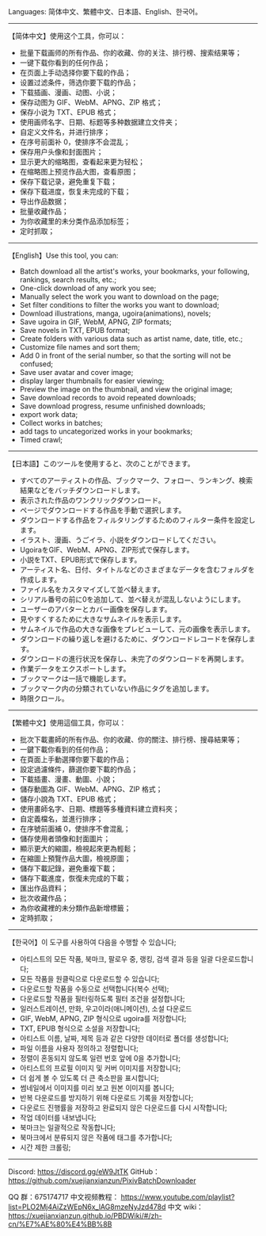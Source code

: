 Languages: 简体中文、繁體中文、日本語、English、한국어。

----------------------------

【简体中文】使用这个工具，你可以：
- 批量下载画师的所有作品、你的收藏、你的关注、排行榜、搜索结果等；
- 一键下载你看到的任何作品；
- 在页面上手动选择你要下载的作品；
- 设置过滤条件，筛选你要下载的作品；
- 下载插画、漫画、动图、小说；
- 保存动图为 GIF、WebM、APNG、ZIP 格式；
- 保存小说为 TXT、EPUB 格式；
- 使用画师名字、日期、标题等多种数据建立文件夹；
- 自定义文件名，并进行排序；
- 在序号前面补 0，使排序不会混乱；
- 保存用户头像和封面图片；
- 显示更大的缩略图，查看起来更为轻松；
- 在缩略图上预览作品大图，查看原图；
- 保存下载记录，避免重复下载；
- 保存下载进度，恢复未完成的下载；
- 导出作品数据；
- 批量收藏作品；
- 为你收藏里的未分类作品添加标签；
- 定时抓取；

----------------------------

【English】Use this tool, you can:
- Batch download all the artist's works, your bookmarks, your following, rankings, search results, etc.;
- One-click download of any work you see;
- Manually select the work you want to download on the page;
- Set filter conditions to filter the works you want to download;
- Download illustrations, manga, ugoira(animations), novels;
- Save ugoira in GIF, WebM, APNG, ZIP formats;
- Save novels in TXT, EPUB format;
- Create folders with various data such as artist name, date, title, etc.;
- Customize file names and sort them;
- Add 0 in front of the serial number, so that the sorting will not be confused;
- Save user avatar and cover image;
- display larger thumbnails for easier viewing;
- Preview the image on the thumbnail, and view the original image;
- Save download records to avoid repeated downloads;
- Save download progress, resume unfinished downloads;
- export work data;
- Collect works in batches;
- add tags to uncategorized works in your bookmarks;
- Timed crawl;

----------------------------

【日本語】このツールを使用すると、次のことができます。
- すべてのアーティストの作品、ブックマーク、フォロー、ランキング、検索結果などをバッチダウンロードします。
- 表示された作品のワンクリックダウンロード。
- ページでダウンロードする作品を手動で選択します。
- ダウンロードする作品をフィルタリングするためのフィルター条件を設定します。
- イラスト、漫画、うごイラ、小説をダウンロードしてください。
- UgoiraをGIF、WebM、APNG、ZIP形式で保存します。
- 小説をTXT、EPUB形式で保存します。
- アーティスト名、日付、タイトルなどのさまざまなデータを含むフォルダを作成します。
- ファイル名をカスタマイズして並べ替えます。
- シリアル番号の前に0を追加して、並べ替えが混乱しないようにします。
- ユーザーのアバターとカバー画像を保存します。
- 見やすくするために大きなサムネイルを表示します。
- サムネイルで作品の大きな画像をプレビューして、元の画像を表示します。
- ダウンロードの繰り返しを避けるために、ダウンロードレコードを保存します。
- ダウンロードの進行状況を保存し、未完了のダウンロードを再開します。
- 作業データをエクスポートします。
- ブックマークは一括で機能します。
- ブックマーク内の分類されていない作品にタグを追加します。
- 時限クロール。

----------------------------

【繁體中文】使用這個工具，你可以：
- 批次下載畫師的所有作品、你的收藏、你的關注、排行榜、搜尋結果等；
- 一鍵下載你看到的任何作品；
- 在頁面上手動選擇你要下載的作品；
- 設定過濾條件，篩選你要下載的作品；
- 下載插畫、漫畫、動圖、小說；
- 儲存動圖為 GIF、WebM、APNG、ZIP 格式；
- 儲存小說為 TXT、EPUB 格式；
- 使用畫師名字、日期、標題等多種資料建立資料夾；
- 自定義檔名，並進行排序；
- 在序號前面補 0，使排序不會混亂；
- 儲存使用者頭像和封面圖片；
- 顯示更大的縮圖，檢視起來更為輕鬆；
- 在縮圖上預覽作品大圖，檢視原圖；
- 儲存下載記錄，避免重複下載；
- 儲存下載進度，恢復未完成的下載；
- 匯出作品資料；
- 批次收藏作品；
- 為你收藏裡的未分類作品新增標籤；
- 定時抓取；

----------------------------

【한국어】이 도구를 사용하여 다음을 수행할 수 있습니다;
- 아티스트의 모든 작품, 북마크, 팔로우 중, 랭킹, 검색 결과 등을 일괄 다운로드합니다;
- 모든 작품을 원클릭으로 다운로드할 수 있습니다;
- 다운로드할 작품을 수동으로 선택합니다(복수 선택);
- 다운로드할 작품을 필터링하도록 필터 조건을 설정합니다;
- 일러스트레이션, 만화, 우고이라(애니메이션), 소설 다운로드
- GIF, WebM, APNG, ZIP 형식으로 ugoira를 저장합니다;
- TXT, EPUB 형식으로 소설을 저장합니다;
- 아티스트 이름, 날짜, 제목 등과 같은 다양한 데이터로 폴더를 생성합니다;
- 파일 이름을 사용자 정의하고 정렬합니다;
- 정렬이 혼동되지 않도록 일련 번호 앞에 0을 추가합니다;
- 아티스트의 프로필 이미지 및 커버 이미지를 저장합니다;
- 더 쉽게 볼 수 있도록 더 큰 축소판을 표시합니다;
- 썸네일에서 이미지를 미리 보고 원본 이미지를 봅니다;
- 반복 다운로드를 방지하기 위해 다운로드 기록을 저장합니다;
- 다운로드 진행률을 저장하고 완료되지 않은 다운로드를 다시 시작합니다;
- 작업 데이터를 내보냅니다;
- 북마크는 일괄적으로 작동합니다;
- 북마크에서 분류되지 않은 작품에 태그를 추가합니다;
- 시간 제한 크롤링;

----------------------------

Discord:  https://discord.gg/eW9JtTK
GitHub：https://github.com/xuejianxianzun/PixivBatchDownloader

QQ 群：675174717
中文视频教程：
https://www.youtube.com/playlist?list=PLO2Mj4AiZzWEpN6x_lAG8mzeNyJzd478d
中文 wiki：
https://xuejianxianzun.github.io/PBDWiki/#/zh-cn/%E7%AE%80%E4%BB%8B